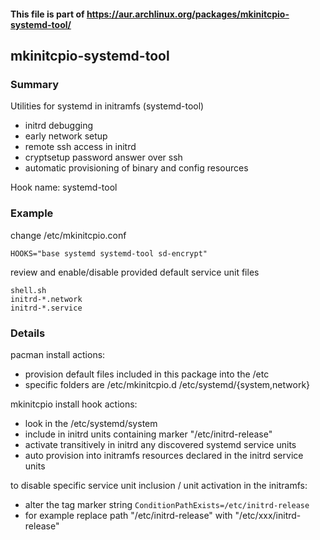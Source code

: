 #### This file is part of https://aur.archlinux.org/packages/mkinitcpio-systemd-tool/

## mkinitcpio-systemd-tool

### Summary 

Utilities for systemd in initramfs (systemd-tool)
* initrd debugging
* early network setup
* remote ssh access in initrd
* cryptsetup password answer over ssh
* automatic provisioning of binary and config resources

Hook name: systemd-tool

### Example

change /etc/mkinitcpio.conf
```
HOOKS="base systemd systemd-tool sd-encrypt"
```

review and enable/disable provided default service unit files
```
shell.sh
initrd-*.network
initrd-*.service
```

### Details

pacman install actions:
* provision default files included in this package into the /etc
* specific folders are /etc/mkinitcpio.d /etc/systemd/{system,network}

mkinitcpio install hook actions:
* look in the /etc/systemd/system
* include in initrd units containing marker "/etc/initrd-release"
* activate transitively in initrd any discovered systemd service units
* auto provision into initramfs resources declared in the initrd service units  

to disable specific service unit inclusion / unit activation in the initramfs:
* alter the tag marker string ```ConditionPathExists=/etc/initrd-release```
* for example replace path "/etc/initrd-release" with "/etc/xxx/initrd-release"
